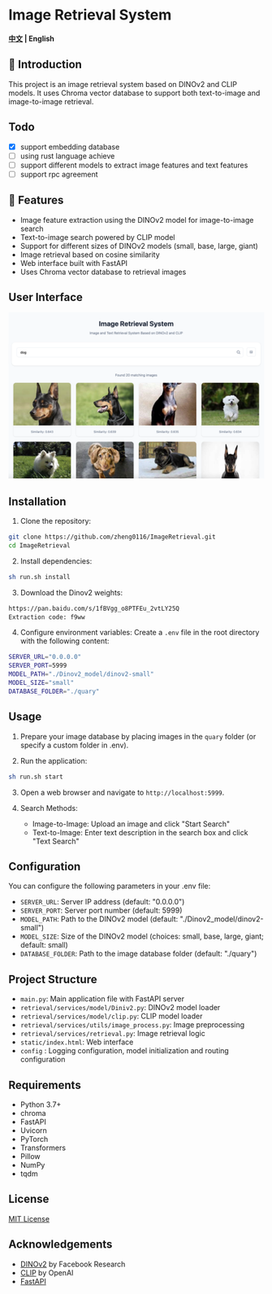 # Image Retrieval System
 <strong>[中文](./README_zh.md) |
    English</strong>
## 🌟 Introduction
This project is an image retrieval system based on DINOv2 and CLIP models. It uses Chroma vector database to support both text-to-image and image-to-image retrieval.

## Todo
- [x] support embedding database
- [ ] using rust language achieve
- [ ] support different models to extract image features and text features
- [ ] support rpc agreement
## 🚀 Features
- Image feature extraction using the DINOv2 model for image-to-image search
- Text-to-image search powered by CLIP model
- Support for different sizes of DINOv2 models (small, base, large, giant)
- Image retrieval based on cosine similarity
- Web interface built with FastAPI
- Uses Chroma vector database to retrieval images

## User Interface

![DINOv2 Image Retrieval System Interface](./images/web.png)

## Installation

1. Clone the repository:

```bash
git clone https://github.com/zheng0116/ImageRetrieval.git
cd ImageRetrieval
```

2. Install dependencies:

```bash
sh run.sh install
```

3. Download the Dinov2 weights:
```bash
https://pan.baidu.com/s/1fBVgg_o8PTFEu_2vtLY25Q
Extraction code: f9ww
```

4. Configure environment variables:
Create a `.env` file in the root directory with the following content:
```bash
SERVER_URL="0.0.0.0"
SERVER_PORT=5999
MODEL_PATH="./Dinov2_model/dinov2-small"
MODEL_SIZE="small"
DATABASE_FOLDER="./quary"
```

## Usage

1. Prepare your image database by placing images in the `quary` folder (or specify a custom folder in .env).

2. Run the application:

```bash
sh run.sh start
```

3. Open a web browser and navigate to `http://localhost:5999`.

4. Search Methods:
   - Image-to-Image: Upload an image and click "Start Search"
   - Text-to-Image: Enter text description in the search box and click "Text Search"

## Configuration

You can configure the following parameters in your .env file:

- `SERVER_URL`: Server IP address (default: "0.0.0.0")
- `SERVER_PORT`: Server port number (default: 5999)
- `MODEL_PATH`: Path to the DINOv2 model (default: "./Dinov2_model/dinov2-small")
- `MODEL_SIZE`: Size of the DINOv2 model (choices: small, base, large, giant; default: small)
- `DATABASE_FOLDER`: Path to the image database folder (default: "./quary")

## Project Structure

- `main.py`: Main application file with FastAPI server
- `retrieval/services/model/Diniv2.py`: DINOv2 model loader
- `retrieval/services/model/clip.py`: CLIP model loader
- `retrieval/services/utils/image_process.py`: Image preprocessing 
- `retrieval/services/retrieval.py`: Image retrieval logic
- `static/index.html`: Web interface
- `config` : Logging configuration, model initialization and routing configuration
## Requirements

- Python 3.7+
- chroma
- FastAPI
- Uvicorn
- PyTorch
- Transformers
- Pillow
- NumPy
- tqdm

## License

[MIT License](LICENSE)

## Acknowledgements

- [DINOv2](https://github.com/facebookresearch/dinov2) by Facebook Research
- [CLIP](https://github.com/openai/CLIP) by OpenAI
- [FastAPI](https://fastapi.tiangolo.com/)